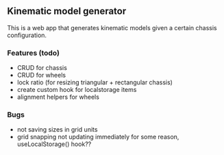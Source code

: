 ## Kinematic model generator
This is a web app that generates kinematic models given a certain chassis configuration.

### Features (todo)
- CRUD for chassis
- CRUD for wheels
- lock ratio (for resizing triangular + rectangular chassis)
- create custom hook for localstorage items
- alignment helpers for wheels

### Bugs
- not saving sizes in grid units
- grid snapping not updating immediately for some reason, useLocalStorage() hook??